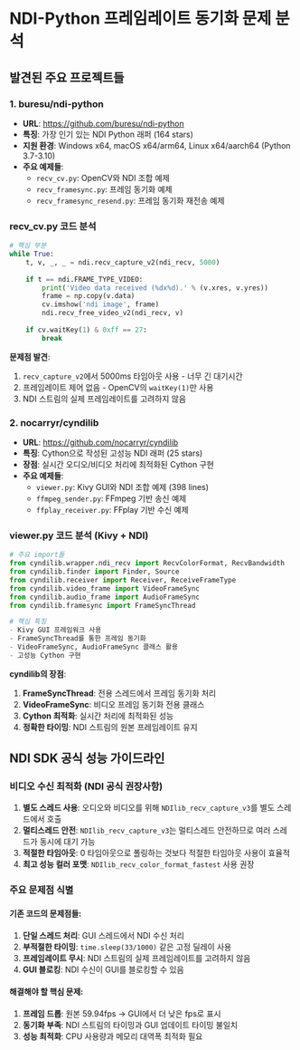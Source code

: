 # NDI-Python 프레임레이트 동기화 문제 분석

## 발견된 주요 프로젝트들

### 1. buresu/ndi-python
- **URL**: https://github.com/buresu/ndi-python
- **특징**: 가장 인기 있는 NDI Python 래퍼 (164 stars)
- **지원 환경**: Windows x64, macOS x64/arm64, Linux x64/aarch64 (Python 3.7-3.10)
- **주요 예제들**:
  - `recv_cv.py`: OpenCV와 NDI 조합 예제
  - `recv_framesync.py`: 프레임 동기화 예제
  - `recv_framesync_resend.py`: 프레임 동기화 재전송 예제

### recv_cv.py 코드 분석
```python
# 핵심 부분
while True:
    t, v, _, _ = ndi.recv_capture_v2(ndi_recv, 5000)
    
    if t == ndi.FRAME_TYPE_VIDEO:
        print('Video data received (%dx%d).' % (v.xres, v.yres))
        frame = np.copy(v.data)
        cv.imshow('ndi image', frame)
        ndi.recv_free_video_v2(ndi_recv, v)
    
    if cv.waitKey(1) & 0xff == 27:
        break
```

**문제점 발견**:
1. `recv_capture_v2`에서 5000ms 타임아웃 사용 - 너무 긴 대기시간
2. 프레임레이트 제어 없음 - OpenCV의 `waitKey(1)`만 사용
3. NDI 스트림의 실제 프레임레이트를 고려하지 않음




### 2. nocarryr/cyndilib
- **URL**: https://github.com/nocarryr/cyndilib
- **특징**: Cython으로 작성된 고성능 NDI 래퍼 (25 stars)
- **장점**: 실시간 오디오/비디오 처리에 최적화된 Cython 구현
- **주요 예제들**:
  - `viewer.py`: Kivy GUI와 NDI 조합 예제 (398 lines)
  - `ffmpeg_sender.py`: FFmpeg 기반 송신 예제
  - `ffplay_receiver.py`: FFplay 기반 수신 예제

### viewer.py 코드 분석 (Kivy + NDI)
```python
# 주요 import들
from cyndilib.wrapper.ndi_recv import RecvColorFormat, RecvBandwidth
from cyndilib.finder import Finder, Source
from cyndilib.receiver import Receiver, ReceiveFrameType
from cyndilib.video_frame import VideoFrameSync
from cyndilib.audio_frame import AudioFrameSync
from cyndilib.framesync import FrameSyncThread

# 핵심 특징
- Kivy GUI 프레임워크 사용
- FrameSyncThread를 통한 프레임 동기화
- VideoFrameSync, AudioFrameSync 클래스 활용
- 고성능 Cython 구현
```

**cyndilib의 장점**:
1. **FrameSyncThread**: 전용 스레드에서 프레임 동기화 처리
2. **VideoFrameSync**: 비디오 프레임 동기화 전용 클래스
3. **Cython 최적화**: 실시간 처리에 최적화된 성능
4. **정확한 타이밍**: NDI 스트림의 원본 프레임레이트 유지


## NDI SDK 공식 성능 가이드라인

### 비디오 수신 최적화 (NDI 공식 권장사항)
1. **별도 스레드 사용**: 오디오와 비디오를 위해 `NDIlib_recv_capture_v3`를 별도 스레드에서 호출
2. **멀티스레드 안전**: `NDIlib_recv_capture_v3`는 멀티스레드 안전하므로 여러 스레드가 동시에 대기 가능
3. **적절한 타임아웃**: 0 타임아웃으로 폴링하는 것보다 적절한 타임아웃 사용이 효율적
4. **최고 성능 컬러 포맷**: `NDIlib_recv_color_format_fastest` 사용 권장

### 주요 문제점 식별

#### 기존 코드의 문제점들:
1. **단일 스레드 처리**: GUI 스레드에서 NDI 수신 처리
2. **부적절한 타이밍**: `time.sleep(33/1000)` 같은 고정 딜레이 사용
3. **프레임레이트 무시**: NDI 스트림의 실제 프레임레이트를 고려하지 않음
4. **GUI 블로킹**: NDI 수신이 GUI를 블로킹할 수 있음

#### 해결해야 할 핵심 문제:
1. **프레임 드롭**: 원본 59.94fps → GUI에서 더 낮은 fps로 표시
2. **동기화 부족**: NDI 스트림의 타이밍과 GUI 업데이트 타이밍 불일치
3. **성능 최적화**: CPU 사용량과 메모리 대역폭 최적화 필요

